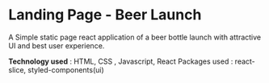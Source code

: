 # **Landing Page - Beer Launch**

A Simple static page react application of a beer bottle launch with attractive UI and best user experience.

**Technology used** : HTML, CSS , Javascript, React Packages used : react-slice, styled-components(ui)
